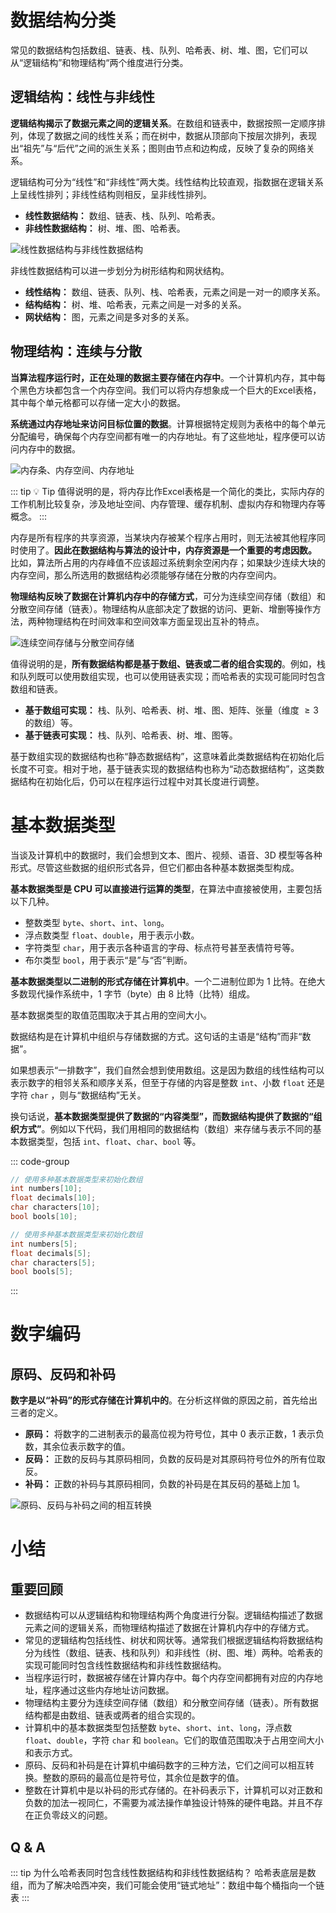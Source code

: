 # 数据结构分类

常见的数据结构包括数组、链表、栈、队列、哈希表、树、堆、图，它们可以从“逻辑结构”和物理结构“两个维度进行分类。

## 逻辑结构：线性与非线性

**逻辑结构揭示了数据元素之间的逻辑关系**。在数组和链表中，数据按照一定顺序排列，体现了数据之间的线性关系；而在树中，数据从顶部向下按层次排列，表现出“祖先”与“后代”之间的派生关系；图则由节点和边构成，反映了复杂的网络关系。

逻辑结构可分为“线性”和“非线性”两大类。线性结构比较直观，指数据在逻辑关系上呈线性排列；非线性结构则相反，呈非线性排列。

- **线性数据结构：** 数组、链表、栈、队列、哈希表。
- **非线性数据结构：** 树、堆、图、哈希表。

![线性数据结构与非线性数据结构](https://www.hello-algo.com/chapter_data_structure/classification_of_data_structure.assets/classification_logic_structure.png)

非线性数据结构可以进一步划分为树形结构和网状结构。

- **线性结构：** 数组、链表、队列、栈、哈希表，元素之间是一对一的顺序关系。
- **结构结构：** 树、堆、哈希表，元素之间是一对多的关系。
- **网状结构：** 图，元素之间是多对多的关系。

## 物理结构：连续与分散

**当算法程序运行时，正在处理的数据主要存储在内存中**。一个计算机内存，其中每个黑色方块都包含一个内存空间。我们可以将内存想象成一个巨大的Excel表格，其中每个单元格都可以存储一定大小的数据。

**系统通过内存地址来访问目标位置的数据**。计算根据特定规则为表格中的每个单元分配编号，确保每个内存空间都有唯一的内存地址。有了这些地址，程序便可以访问内存中的数据。

![内存条、内存空间、内存地址](https://www.hello-algo.com/chapter_data_structure/classification_of_data_structure.assets/computer_memory_location.png)

::: tip 💡 Tip
值得说明的是，将内存比作Excel表格是一个简化的类比，实际内存的工作机制比较复杂，涉及地址空间、内存管理、缓存机制、虚拟内存和物理内存等概念。
:::

内存是所有程序的共享资源，当某块内存被某个程序占用时，则无法被其他程序同时使用了。**因此在数据结构与算法的设计中，内存资源是一个重要的考虑因数。** 比如，算法所占用的内存峰值不应该超过系统剩余空闲内存；如果缺少连续大块的内存空间，那么所选用的数据结构必须能够存储在分散的内存空间内。

**物理结构反映了数据在计算机内存中的存储方式**，可分为连续空间存储（数组）和分散空间存储（链表）。物理结构从底部决定了数据的访问、更新、增删等操作方法，两种物理结构在时间效率和空间效率方面呈现出互补的特点。

![连续空间存储与分散空间存储](https://www.hello-algo.com/chapter_data_structure/classification_of_data_structure.assets/classification_phisical_structure.png)

值得说明的是，**所有数据结构都是基于数组、链表或二者的组合实现的**。例如，栈和队列既可以使用数组实现，也可以使用链表实现；而哈希表的实现可能同时包含数组和链表。

- **基于数组可实现：** 栈、队列、哈希表、树、堆、图、矩阵、张量（维度 $\ge 3$ 的数组）等。
- **基于链表可实现：** 栈、队列、哈希表、树、堆、图等。

基于数组实现的数据结构也称“静态数据结构”，这意味着此类数据结构在初始化后长度不可变。相对于地，基于链表实现的数据结构也称为“动态数据结构”，这类数据结构在初始化后，仍可以在程序运行过程中对其长度进行调整。

# 基本数据类型

当谈及计算机中的数据时，我们会想到文本、图片、视频、语音、3D 模型等各种形式。尽管这些数据的组织形式各异，但它们都由各种基本数据类型构成。

**基本数据类型是 CPU 可以直接进行运算的类型**，在算法中直接被使用，主要包括以下几种。

- 整数类型 `byte`、`short`、`int`、`long`。
- 浮点数类型 `float`、`double`，用于表示小数。
- 字符类型 `char`，用于表示各种语言的字母、标点符号甚至表情符号等。
- 布尔类型 `bool`，用于表示“是”与“否”判断。

**基本数据类型以二进制的形式存储在计算机中**。一个二进制位即为 1 比特。在绝大多数现代操作系统中，1 字节（byte）由 8 比特（比特）组成。

基本数据类型的取值范围取决于其占用的空间大小。

数据结构是在计算机中组织与存储数据的方式。这句话的主语是“结构”而非“数据”。

如果想表示“一排数字”，我们自然会想到使用数组。这是因为数组的线性结构可以表示数字的相邻关系和顺序关系，但至于存储的内容是整数 `int`、小数 `float` 还是字符 `char` ，则与“数据结构”无关。

换句话说，**基本数据类型提供了数据的“内容类型”，而数据结构提供了数据的“组织方式”**。例如以下代码，我们用相同的数据结构（数组）来存储与表示不同的基本数据类型，包括 `int`、`float`、`char`、`bool` 等。

::: code-group

```c
// 使用多种基本数据类型来初始化数组
int numbers[10];
float decimals[10];
char characters[10];
bool bools[10];
```

```c++
// 使用多种基本数据类型来初始化数组
int numbers[5];
float decimals[5];
char characters[5];
bool bools[5];
```

:::

# 数字编码

## 原码、反码和补码

**数字是以“补码”的形式存储在计算机中的**。在分析这样做的原因之前，首先给出三者的定义。

- **原码：** 将数字的二进制表示的最高位视为符号位，其中 0 表示正数，1 表示负数，其余位表示数字的值。
- **反码：** 正数的反码与其原码相同，负数的反码是对其原码符号位外的所有位取反。
- **补码：** 正数的补码与其原码相同，负数的补码是在其反码的基础上加 1。

![原码、反码与补码之间的相互转换](https://www.hello-algo.com/chapter_data_structure/number_encoding.assets/1s_2s_complement.png)

# 小结

## 重要回顾

- 数据结构可以从逻辑结构和物理结构两个角度进行分裂。逻辑结构描述了数据元素之间的逻辑关系，而物理结构描述了数据在计算机内存中的存储方式。
- 常见的逻辑结构包括线性、树状和网状等。通常我们根据逻辑结构将数据结构分为线性（数组、链表、栈和队列）和非线性（树、图、堆）两种。哈希表的实现可能同时包含线性数据结构和非线性数据结构。
- 当程序运行时，数据被存储在计算内存中。每个内存空间都拥有对应的内存地址，程序通过这些内存地址访问数据。
- 物理结构主要分为连续空间存储（数组）和分散空间存储（链表）。所有数据结构都是由数组、链表或两者的组合实现的。
- 计算机中的基本数据类型包括整数 `byte`、`short`、`int`、`long`，浮点数 `float`、`double`，字符 `char` 和 `boolean`。它们的取值范围取决于占用空间大小和表示方式。
- 原码、反码和补码是在计算机中编码数字的三种方法，它们之间可以相互转换。整数的原码的最高位是符号位，其余位是数字的值。
- 整数在计算机中是以补码的形式存储的。在补码表示下，计算机可以对正数和负数的加法一视同仁，不需要为减法操作单独设计特殊的硬件电路。并且不存在正负零歧义的问题。

## Q & A

::: tip 为什么哈希表同时包含线性数据结构和非线性数据结构？
哈希表底层是数组，而为了解决哈西冲突，我们可能会使用“链式地址”：数组中每个桶指向一个链表
:::